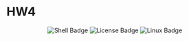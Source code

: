 # HW4

<p align="center">
  <img src="https://img.shields.io/badge/Shell-4EAA25?&style=for-the-badge&logo=gnu-bash&logoColor=white" alt="Shell Badge">
  <img src="https://img.shields.io/badge/License-MIT-green?style=for-the-badge" alt="License Badge">
  <img src="https://img.shields.io/badge/Linux-FCC624?style=for-the-badge&logo=linux&logoColor=black" alt="Linux Badge">
</p>